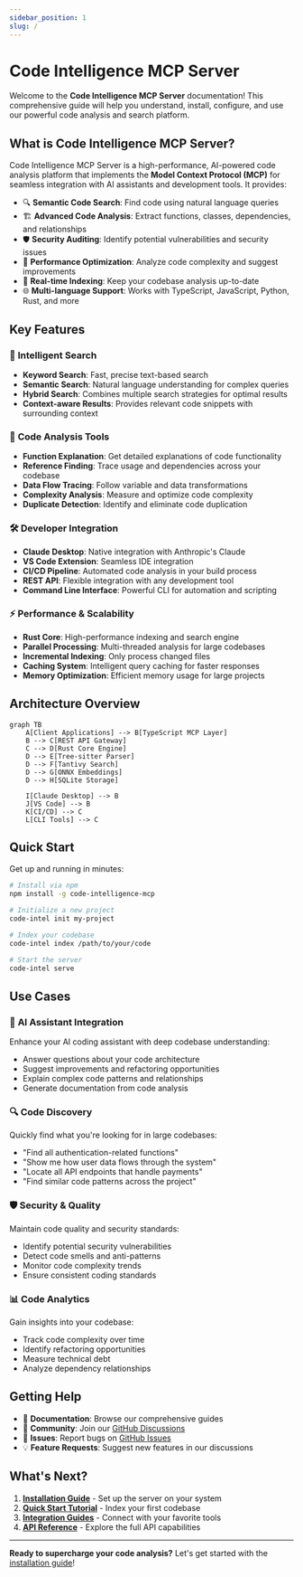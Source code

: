 ```yaml
---
sidebar_position: 1
slug: /
---
```


# Code Intelligence MCP Server

Welcome to the **Code Intelligence MCP Server** documentation! This comprehensive guide will help you understand, install, configure, and use our powerful code analysis and search platform.

## What is Code Intelligence MCP Server?

Code Intelligence MCP Server is a high-performance, AI-powered code analysis platform that implements the **Model Context Protocol (MCP)** for seamless integration with AI assistants and development tools. It provides:

- 🔍 **Semantic Code Search**: Find code using natural language queries
- 🏗️ **Advanced Code Analysis**: Extract functions, classes, dependencies, and relationships
- 🛡️ **Security Auditing**: Identify potential vulnerabilities and security issues
- 🚀 **Performance Optimization**: Analyze code complexity and suggest improvements
- 🔄 **Real-time Indexing**: Keep your codebase analysis up-to-date
- 🌐 **Multi-language Support**: Works with TypeScript, JavaScript, Python, Rust, and more

## Key Features

### 🎯 **Intelligent Search**
- **Keyword Search**: Fast, precise text-based search
- **Semantic Search**: Natural language understanding for complex queries
- **Hybrid Search**: Combines multiple search strategies for optimal results
- **Context-aware Results**: Provides relevant code snippets with surrounding context

### 🔧 **Code Analysis Tools**
- **Function Explanation**: Get detailed explanations of code functionality
- **Reference Finding**: Trace usage and dependencies across your codebase
- **Data Flow Tracing**: Follow variable and data transformations
- **Complexity Analysis**: Measure and optimize code complexity
- **Duplicate Detection**: Identify and eliminate code duplication

### 🛠️ **Developer Integration**
- **Claude Desktop**: Native integration with Anthropic's Claude
- **VS Code Extension**: Seamless IDE integration
- **CI/CD Pipeline**: Automated code analysis in your build process
- **REST API**: Flexible integration with any development tool
- **Command Line Interface**: Powerful CLI for automation and scripting

### ⚡ **Performance & Scalability**
- **Rust Core**: High-performance indexing and search engine
- **Parallel Processing**: Multi-threaded analysis for large codebases
- **Incremental Indexing**: Only process changed files
- **Caching System**: Intelligent query caching for faster responses
- **Memory Optimization**: Efficient memory usage for large projects

## Architecture Overview

```mermaid
graph TB
    A[Client Applications] --> B[TypeScript MCP Layer]
    B --> C[REST API Gateway]
    C --> D[Rust Core Engine]
    D --> E[Tree-sitter Parser]
    D --> F[Tantivy Search]
    D --> G[ONNX Embeddings]
    D --> H[SQLite Storage]
    
    I[Claude Desktop] --> B
    J[VS Code] --> B
    K[CI/CD] --> C
    L[CLI Tools] --> C
```

## Quick Start

Get up and running in minutes:

```bash
# Install via npm
npm install -g code-intelligence-mcp

# Initialize a new project
code-intel init my-project

# Index your codebase
code-intel index /path/to/your/code

# Start the server
code-intel serve
```

## Use Cases

### 🤖 **AI Assistant Integration**
Enhance your AI coding assistant with deep codebase understanding:
- Answer questions about your code architecture
- Suggest improvements and refactoring opportunities
- Explain complex code patterns and relationships
- Generate documentation from code analysis

### 🔍 **Code Discovery**
Quickly find what you're looking for in large codebases:
- "Find all authentication-related functions"
- "Show me how user data flows through the system"
- "Locate all API endpoints that handle payments"
- "Find similar code patterns across the project"

### 🛡️ **Security & Quality**
Maintain code quality and security standards:
- Identify potential security vulnerabilities
- Detect code smells and anti-patterns
- Monitor code complexity trends
- Ensure consistent coding standards

### 📊 **Code Analytics**
Gain insights into your codebase:
- Track code complexity over time
- Identify refactoring opportunities
- Measure technical debt
- Analyze dependency relationships

## Getting Help

- 📖 **Documentation**: Browse our comprehensive guides
- 💬 **Community**: Join our [GitHub Discussions](https://github.com/your-org/code-intelligence-mcp/discussions)
- 🐛 **Issues**: Report bugs on [GitHub Issues](https://github.com/your-org/code-intelligence-mcp/issues)
- 💡 **Feature Requests**: Suggest new features in our discussions

## What's Next?

1. **[Installation Guide](getting-started/installation)** - Set up the server on your system
2. **[Quick Start Tutorial](getting-started/quick-start)** - Index your first codebase
3. **[Integration Guides](integration/claude-desktop)** - Connect with your favorite tools
4. **[API Reference](api/rest-endpoints)** - Explore the full API capabilities

---

**Ready to supercharge your code analysis?** Let's get started with the [installation guide](getting-started/installation)!